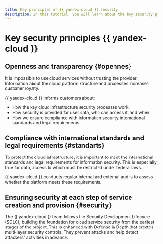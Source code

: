 ```yaml
---
title: Key principles of {{ yandex-cloud }} security
description: In this tutorial, you will learn about the key security principles adopted in {{ yandex-cloud }}.
---
```


# Key security principles {{ yandex-cloud }}

## Openness and transparency {#opennes}

It is impossible to use cloud services without trusting the provider. Information about the cloud platform structure and processes increases customer loyalty.

{{ yandex-cloud }} informs customers about:
- How the key cloud infrastructure security processes work.
- How security is provided for user data, who can access it, and when.
- How we ensure compliance with information security international standards and legal requirements.

## Compliance with international standards and legal requirements {#standarts}

To protect the cloud infrastructure, it is important to meet the international standards and legal requirements for information security. This is especially true for data, access to which must be restricted under federal laws.

{{ yandex-cloud }} conducts regular internal and external audits to assess whether the platform meets these requirements.

## Ensuring security at each step of service creation and provision {#security}

The {{ yandex-cloud }} team follows the Security Development Lifecycle (SDLC), building the foundation for cloud service security from the earliest stages of the project. This is enhanced with Defense in Depth that creates multi-layer security controls. They prevent attacks and help detect attackers' activities in advance.